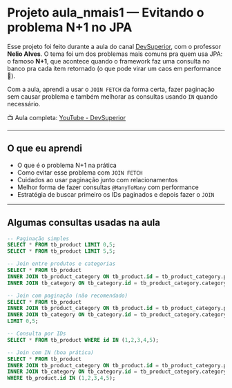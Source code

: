 #  Projeto aula_nmais1 — Evitando o problema N+1 no JPA

Esse projeto foi feito durante a aula do canal [DevSuperior](https://www.youtube.com/@DevSuperior), com o professor **Nelio Alves**. O tema foi um dos problemas mais comuns pra quem usa JPA: o famoso **N+1**, que acontece quando o framework faz uma consulta no banco pra cada item retornado (o que pode virar um caos em performance 😬).

Com a aula, aprendi a usar o `JOIN FETCH` da forma certa, fazer paginação sem causar problema e também melhorar as consultas usando `IN` quando necessário.

📺 Aula completa: [YouTube - DevSuperior](https://www.youtube.com/watch?v=sqbqoR-lMf8)

---

##  O que eu aprendi

- O que é o problema N+1 na prática
- Como evitar esse problema com `JOIN FETCH`
- Cuidados ao usar paginação junto com relacionamentos
- Melhor forma de fazer consultas `@ManyToMany` com performance
- Estratégia de buscar primeiro os IDs paginados e depois fazer o `JOIN`

---

##  Algumas consultas usadas na aula

```sql
-- Paginação simples
SELECT * FROM tb_product LIMIT 0,5;
SELECT * FROM tb_product LIMIT 5,5;

-- Join entre produtos e categorias
SELECT * FROM tb_product 
INNER JOIN tb_product_category ON tb_product.id = tb_product_category.product_id
INNER JOIN tb_category ON tb_category.id = tb_product_category.category_id;

-- Join com paginação (não recomendado)
SELECT * FROM tb_product 
INNER JOIN tb_product_category ON tb_product.id = tb_product_category.product_id
INNER JOIN tb_category ON tb_category.id = tb_product_category.category_id
LIMIT 0,5;

-- Consulta por IDs
SELECT * FROM tb_product WHERE id IN (1,2,3,4,5);

-- Join com IN (boa prática)
SELECT * FROM tb_product 
INNER JOIN tb_product_category ON tb_product.id = tb_product_category.product_id
INNER JOIN tb_category ON tb_category.id = tb_product_category.category_id
WHERE tb_product.id IN (1,2,3,4,5);
